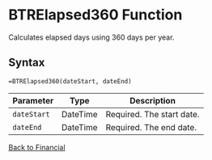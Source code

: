 # BTRElapsed360 Function

Calculates elapsed days using 360 days per year.

## Syntax

```excel
=BTRElapsed360(dateStart, dateEnd)
```

Parameter | Type | Description
---|---|---
`dateStart` | DateTime | Required. The start date.
`dateEnd` | DateTime | Required. The end date.

[Back to Financial](RBLeFinancial.md)